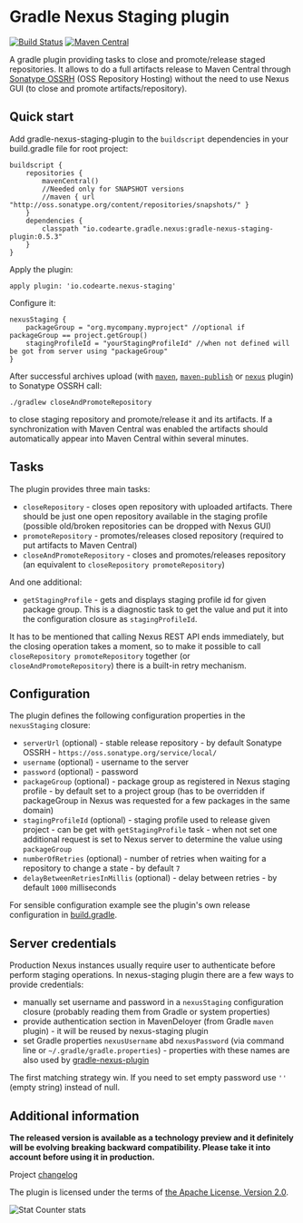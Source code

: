 # Gradle Nexus Staging plugin
[![Build Status](https://travis-ci.org/Codearte/gradle-nexus-staging-plugin.svg?branch=master)](https://travis-ci.org/Codearte/gradle-nexus-staging-plugin) [![Maven Central](https://maven-badges.herokuapp.com/maven-central/io.codearte.gradle.nexus/gradle-nexus-staging-plugin/badge.svg)](https://maven-badges.herokuapp.com/maven-central/io.codearte.gradle.nexus/gradle-nexus-staging-plugin)

A gradle plugin providing tasks to close and promote/release staged repositories. It allows to do a full artifacts release to Maven Central through
[Sonatype OSSRH](http://central.sonatype.org/pages/ossrh-guide.html) (OSS Repository Hosting) without the need to use Nexus GUI (to close and promote
artifacts/repository).

## Quick start

Add gradle-nexus-staging-plugin to the `buildscript` dependencies in your build.gradle file for root project:

    buildscript {
        repositories {
            mavenCentral()
            //Needed only for SNAPSHOT versions
            //maven { url "http://oss.sonatype.org/content/repositories/snapshots/" }
        }
        dependencies {
            classpath "io.codearte.gradle.nexus:gradle-nexus-staging-plugin:0.5.3"
        }
    }

Apply the plugin:

    apply plugin: 'io.codearte.nexus-staging'

Configure it:

    nexusStaging {
        packageGroup = "org.mycompany.myproject" //optional if packageGroup == project.getGroup()
        stagingProfileId = "yourStagingProfileId" //when not defined will be got from server using "packageGroup"
    }

After successful archives upload (with [`maven`](https://gradle.org/docs/current/userguide/maven_plugin.html), 
[`maven-publish`](https://gradle.org/docs/current/userguide/publishing_maven.html) or 
[`nexus`](https://github.com/bmuschko/gradle-nexus-plugin/) plugin) to Sonatype OSSRH call:

    ./gradlew closeAndPromoteRepository

to close staging repository and promote/release it and its artifacts. If a synchronization with Maven Central was enabled the artifacts should
automatically appear into Maven Central within several minutes.

## Tasks

The plugin provides three main tasks:

 - `closeRepository` - closes open repository with uploaded artifacts. There should be just one open repository available in the staging profile
(possible old/broken repositories can be dropped with Nexus GUI)
 - `promoteRepository` - promotes/releases closed repository (required to put artifacts to Maven Central)
 - `closeAndPromoteRepository` - closes and promotes/releases repository (an equivalent to `closeRepository promoteRepository`)
 
And one additional:

 - `getStagingProfile` - gets and displays staging profile id for given package group. This is a diagnostic task to get the value and put it
into the configuration closure as `stagingProfileId`.

It has to be mentioned that calling Nexus REST API ends immediately, but the closing operation takes a moment, so to make it possible to call
`closeRepository promoteRepository` together (or `closeAndPromoteRepository`) there is a built-in retry mechanism.

## Configuration

The plugin defines the following configuration properties in the `nexusStaging` closure:

 - `serverUrl` (optional) - stable release repository - by default Sonatype OSSRH - `https://oss.sonatype.org/service/local/`
 - `username` (optional) - username to the server
 - `password` (optional) - password
 - `packageGroup` (optional) - package group as registered in Nexus staging profile - by default set to a project group (has to be overridden
if packageGroup in Nexus was requested for a few packages in the same domain)
 - `stagingProfileId` (optional) - staging profile used to release given project - can be get with `getStagingProfile` task - when not set
one additional request is set to Nexus server to determine the value using `packageGroup`
 - `numberOfRetries` (optional) - number of retries when waiting for a repository to change a state - by default `7`
 - `delayBetweenRetriesInMillis` (optional) - delay between retries - by default `1000` milliseconds

For sensible configuration example see the plugin's own release configuration in [build.gradle](build.gradle).

## Server credentials

Production Nexus instances usually require user to authenticate before perform staging operations. In nexus-staging plugin there are a few ways to
provide credentials:
 - manually set username and password in a `nexusStaging` configuration closure (probably reading them from Gradle or system properties)
 - provide authentication section in MavenDeloyer (from Gradle `maven` plugin) - it will be reused by nexus-staging plugin
 - set Gradle properties `nexusUsername` abd `nexusPassword` (via command line or `~/.gradle/gradle.properties`) - properties with these names are
also used by [gradle-nexus-plugin](https://github.com/bmuschko/gradle-nexus-plugin/)

The first matching strategy win. If you need to set empty password use `''` (empty string) instead of null. 

## Additional information 

**The released version is available as a technology preview and it definitely will be evolving breaking backward compatibility. Please take it into
account before using it in production.**

Project [changelog](https://github.com/Codearte/gradle-nexus-staging-plugin/releases)

The plugin is licensed under the terms of [the Apache License, Version 2.0](https://www.apache.org/licenses/LICENSE-2.0.txt).

![Stat Counter stats](https://c.statcounter.com/10347937/0/98ac55b0/0/)
